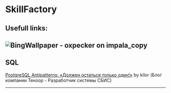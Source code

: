 # SkillFactory
## Usefull links:<br>

![BingWallpaper - oxpecker on impala_copy](https://github.com/AlexChanin/skillfactory/assets/61138564/f5876757-d7b9-4a5c-8f5f-3ce9abc36c7a)
<br>
---

## SQL<br>

[PostgreSQL Antipatterns: «Должен остаться только один!»](https://habr.com/ru/companies/tensor/articles/513324/) by kilor (Блог компании Тензор - Разработчик системы СБИС)

<!-- <br> -->
---

